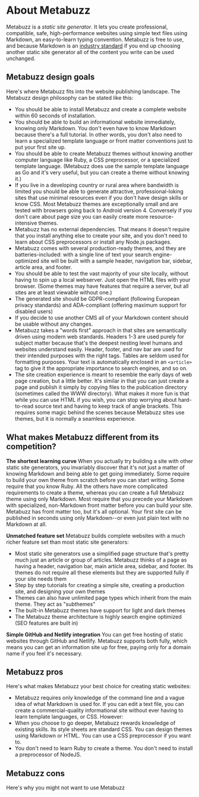 # About Metabuzz

Metabuzz is a *static site generator*. It lets you create professional, compatible, safe, high-performance websites using simple text files using Markdown, an easy-to-learn typing convention. Metabuzz is free to use, and because Markdown is an [industry standard](https://commonmark.org) if you end up choosing another static site generator all of the content you write can be used unchanged.

## Metabuzz design goals

Here's where Metabuzz fits into the website publishing landscape. The Metabuzz design philosophy can be stated like this:

* You should be able to install Metabuzz and create a complete website within 60 seconds of installation.
* You should be able to build an informational website immediately, knowing only Markdown. You don't even have to know Markdown because there's a full tutorial. In other words, you don't also need to learn a specialized template language or front matter conventions just to put your first site up.
* You should be able to create Metabuzz themes without knowing another computer language like Ruby, a CSS preprocessor, or a specialized template language. (Metabuzz does use the sample template language as Go and it's very useful, but you can create a theme without knowing it.)
* If you live in a developing country or rural area where bandwidth is limited you should be able to generate attractive, professional-loking sites that use minimal resources even if you don't have design skills or know CSS. Most Metabuzz themes are exceptionally small and are tested with browsers going back to Android version 4. Conversely if you don't care about page size you can easily create more resource-intensive themes.
* Metabuzz has no external dependencies. That means it doesn't require that you install anything else to create your site, and you don't need to learn about CSS preprocessors or install any Node.js packages.
* Metabuzz comes with several production-ready themes, and they are batteries-included: with a single line of text your search engine-optimized site will be built with a sample header, navigation bar, sidebar, article area, and footer.
* You should be able to test the vast majority of your site locally, without having to spin up a local webserver. Just open the HTML files with your browser. (Some themes may have features that require a server, but all sites are at least viewable without one.)
* The generated site should be GDPR-compliant (following European privacy standards) and ADA-compliant (offering maximum support for disabled users)
* If you decide to use another CMS all of your Markdown content should be usable without any changes.
* Metabuzz takes a "words first" approach in that sites are semantically driven using modern web standards. Headers 1-3 are used purely for subject matter because that's the deepest nesting level humans and websites understand easily. Header, footer, and nav bar are used for their intended purposes with the right tags. Tables are seldom used for formatting purposes. Your text is automatically enclosed in an `<article>` tag to give it the appropriate importance to search engines, and so on.
* The site creation experience is meant to resemble the early days of web page creation, but a little better.  It's similar in that you can just create a page and publish it simply by copying files to the publication directory (sometimes called the WWW directory). What makes it more fun is that while you can use HTML if you wish, you can stop worrying about hard-to-read source text and having to keep track of angle brackets. This requires some magic behind the scenes because Metabuzz sites use themes, but it is normally a seamless experience.

## What makes Metabuzz different from its competition?

**The shortest learning curve** When you actually try building a site with other static site generators, you invariably discover that it's not just a matter of knowing Markdown and being able to get going immediately. Some require to build your own theme from scratch before you can start writing. Some require that you know Ruby. All the others have more complicated requirements to create a theme, whereas you can create a full Metabuzz theme using only Markdown. Most require that you precede your Markdown with specialized, non-Markdown front matter before you can build your site. Metabuzz has front matter too, but it's all optional. Your first site can be published in seconds using only Markdown--or even just plain text with no Markdown at all.

**Unmatched feature set** Metabuzz builds complete websites with a much richer feature set than most static site generators:

* Most static site generators use a simplified page structure that's pretty much just an article or group of articles. Metabuzz thinks of a page as having a header, navigation bar, main article area, sidebar, and footer. Its themes do not require all these elements but they are supported fully if your site needs them
* Step by step tutorials for creating a simple site, creating a production site, and designing your own themes
* Themes can also have unlimited page types which inherit from the main theme. They act as "subthemes" 
* The built-in Metabuzz themes have support for light and dark themes
* The Metabuzz theme architecture is highly search engine optimized (SEO features are built in)

**Simple GitHub and Netlify integration** You can get free hosting of static websites through GitHub and Netlify. Metabuzz supports both fully, which means you can get an information site up for free, paying only for a domain name if you feel it's necessary.

## Metabuzz pros

Here's what makes Metabuzz your best choice for creating static websites:

* Metabuzz requires only knowledge of the command line and a vague idea of what Markdown is used for. If you can edit a text file, you can create a commercial-quality informational site without ever having to learn template languages, or CSS. However:
* When you choose to go deeper, Metabuzz rewards knowledge of existing skills. Its style sheets are standard CSS. You can design themes using Markdown or HTML. You can use a CSS preprocessor if you want to. 
* You don't need to learn Ruby to create a theme. You don't need to install a preprocessor of NodeJS. 

## Metabuzz cons

Here's why you might not want to use Metabuzz

